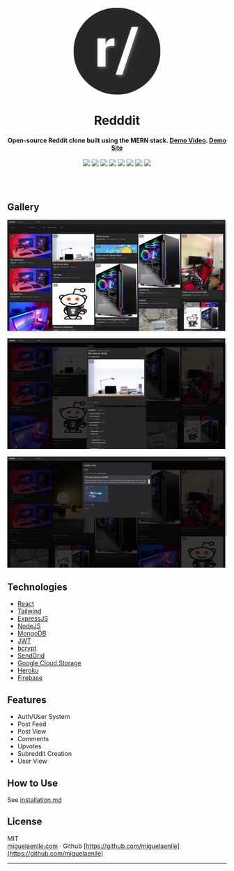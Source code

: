 

<br/>
<div align="center">
	<a href="https://github.com/miguelaenlle/reddit-clone"><img src="https://raw.githubusercontent.com/miguelaenlle/reddit-clone/main/imgs/project-icon.png" width="200"/></a>
  <h1 align="center">Redddit</h1>
<h4 align="center">Open-source Reddit clone built using the MERN stack. <a align="center" href="https://www.youtube.com/watch?v=SUX5xflrFCo">Demo Video</a>. <a align="center" href="https://redddit-app.web.app/home">Demo Site</a></h4>
<p>
<img src="https://img.shields.io/badge/react-%2320232a.svg?style=for-the-badge&logo=react&logoColor=%2361DAFB" />
<img src="https://img.shields.io/badge/tailwindcss-%2338B2AC.svg?style=for-the-badge&logo=tailwind-css&logoColor=white" />
<img src="https://img.shields.io/badge/express.js-%23404d59.svg?style=for-the-badge&logo=express&logoColor=%2361DAFB" />
<img src="https://img.shields.io/badge/node.js-6DA55F?style=for-the-badge&logo=node.js&logoColor=white" />
<img src="https://img.shields.io/badge/MongoDB-%234ea94b.svg?style=for-the-badge&logo=mongodb&logoColor=white" />
<img src="https://img.shields.io/badge/JWT-black?style=for-the-badge&logo=JSON%20web%20tokens" />
<img src="https://img.shields.io/badge/GoogleCloud-%234285F4.svg?style=for-the-badge&logo=google-cloud&logoColor=white" />
<img src="https://img.shields.io/badge/firebase-%23039BE5.svg?style=for-the-badge&logo=firebase" />
</p>
<br/>
</div>
  <br />


## Gallery
    

![screenshot](https://github.com/miguelaenlle/reddit-clone/blob/main/imgs/img1.PNG)

![screenshot](https://github.com/miguelaenlle/reddit-clone/blob/main/imgs/img2.PNG)

![screenshot](https://github.com/miguelaenlle/reddit-clone/blob/main/imgs/img3.PNG)
    

## Technologies
- [React](https://reactjs.org/)
- [Tailwind](https://tailwindcss.com/)
- [ExpressJS](https://expressjs.com/)
- [NodeJS](https://nodejs.org/en/)
- [MongoDB](https://mongodb.com/)
- [JWT](https://jwt.io/)
- [bcrypt](https://www.npmjs.com/package/bcrypt)
- [SendGrid](https://sendgrid.com/)
- [Google Cloud Storage](https://cloud.google.com/)
- [Heroku](https://dashboard.heroku.com/apps)
- [Firebase](https://firebase.google.com/)
## Features
- Auth/User System
- Post Feed
- Post View
- Comments
- Upvotes
- Subreddit Creation
- User View

## How to Use
See [installation.md](https://github.com/miguelaenlle/reddit-clone/blob/main/installation.md)
    
## License
MIT
<br/>
[miguelaenlle.com](http://miguelaenlle.com) · Github [https://github.com/miguelaenlle](https://github.com/miguelaenlle)

---
